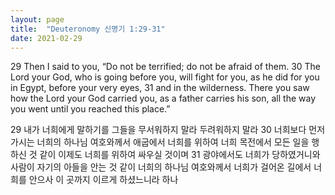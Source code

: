 ```yaml
---
layout: page
title:  "Deuteronomy 신명기 1:29-31"
date: 2021-02-29
---
```

29 Then I said to you, “Do not be terrified; do not be afraid of them.
30 The Lord your God, who is going before you, will fight for you, as he did for you in Egypt, before your very eyes,
31 and in the wilderness. There you saw how the Lord your God carried you, as a father carries his son, all the way you went until you reached this place.”


29 내가 너희에게 말하기를 그들을 무서워하지 말라 두려워하지 말라
30 너희보다 먼저 가시는 너희의 하나님 여호와께서 애굽에서 너희를 위하여 너희 목전에서 모든 일을 행하신 것 같이 이제도 너희를 위하여 싸우실 것이며
31 광야에서도 너희가 당하였거니와 사람이 자기의 아들을 안는 것 같이 너희의 하나님 여호와께서 너희가 걸어온 길에서 너희를 안으사 이 곳까지 이르게 하셨느니라 하나
